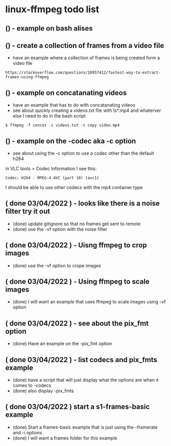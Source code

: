 # linux-ffmpeg todo list

## () - example on bash alises

## () - create a collection of frames from a video file
* have an example where a collection of frames is being created form a video file
```
https://stackoverflow.com/questions/10957412/fastest-way-to-extract-frames-using-ffmpeg
```

## () - example on concatanating videos
* have an example that has to do with concatanating videos
* see about quickly creating a videos.txt file with ls\*.mp4 and whaterver else I need to do in the bash script
```
$ ffmpeg -f concat -i videos.txt -c copy video.mp4
```

## () - example on the -codec aka -c option
* see about using the -c option to use a codec other than the default h264

in VLC tools > Codec Information I see this:
```
Codec: H264 - MPEG-4 AVC (part 10) (avc1)
```
I should be able to use other codecs with the mp4 container type

## ( done 03/04/2022 ) - looks like there is a noise filter try it out
* (done) update gitignore so that no frames get sent to remote
* (done) use the -vf option with the noise filter

## ( done 03/04/2022 ) - Uisng ffmpeg to crop images
* (done) use the -vf option to crope images

## ( done 03/04/2022 ) - Using ffmpeg to scale images
* (done) I will want an example that uses ffmpeg to scale images using -vf option

## ( done 03/04/2022 ) - see about the pix_fmt option
* (done) Have an example on the -pix_fmt option

## ( done 03/04/2022 ) - list codecs and pix_fmts example
* (done) have a script that will just display what the options are when it comes to -codecs
* (done) also display -pix_fmts

## ( done 03/04/2022 ) start a s1-frames-basic example
* (done) Start a frames-basic example that is just using the -framerate and -i options
* (done) I will want a frames folder for this example